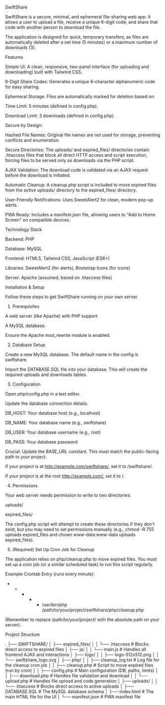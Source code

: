 SwiftShare

SwiftShare is a secure, minimal, and ephemeral file-sharing web app. It allows a user to upload a file, receive a unique 6-digit code, and share that code with another person to download the file.

The application is designed for quick, temporary transfers, as files are automatically deleted after a set time (5 minutes) or a maximum number of downloads (3).

Features

Simple UI: A clean, responsive, two-panel interface (for uploading and downloading) built with Tailwind CSS.

6-Digit Share Codes: Generates a unique 6-character alphanumeric code for easy sharing.

Ephemeral Storage: Files are automatically marked for deletion based on:

Time Limit: 5 minutes (defined in config.php).

Download Limit: 3 downloads (defined in config.php).

Secure by Design:

Hashed File Names: Original file names are not used for storage, preventing conflicts and enumeration.

Secure Directories: The uploads/ and expired_files/ directories contain .htaccess files that block all direct HTTP access and script execution, forcing files to be served only as downloads via the PHP script.

AJAX Validation: The download code is validated via an AJAX request before the download is initiated.

Automatic Cleanup: A cleanup.php script is included to move expired files from the active uploads/ directory to the expired_files/ directory.

User-Friendly Notifications: Uses SweetAlert2 for clean, modern pop-up alerts.

PWA Ready: Includes a manifest.json file, allowing users to "Add to Home Screen" on compatible devices.

Technology Stack

Backend: PHP

Database: MySQL

Frontend: HTML5, Tailwind CSS, JavaScript (ES6+)

Libraries: SweetAlert2 (for alerts), Bootstrap Icons (for icons)

Server: Apache (assumed, based on .htaccess files)

Installation & Setup

Follow these steps to get SwiftShare running on your own server.

1. Prerequisites

A web server (like Apache) with PHP support.

A MySQL database.

Ensure the Apache mod_rewrite module is enabled.

2. Database Setup

Create a new MySQL database. The default name in the config is swiftshare.

Import the DATABASE.SQL file into your database. This will create the required uploads and downloads tables.

3. Configuration

Open php/config.php in a text editor.

Update the database connection details:

DB_HOST: Your database host (e.g., localhost)

DB_NAME: Your database name (e.g., swiftshare)

DB_USER: Your database username (e.g., root)

DB_PASS: Your database password

Crucial: Update the BASE_URL constant. This must match the public-facing path to your project.

If your project is at http://example.com/swiftshare/, set it to /swiftshare/.

If your project is at the root http://example.com/, set it to /.

4. Permissions

Your web server needs permission to write to two directories:

uploads/

expired_files/

The config.php script will attempt to create these directories if they don't exist, but you may need to set permissions manually (e.g., chmod -R 755 uploads expired_files and chown www-data:www-data uploads expired_files).

5. (Required) Set Up Cron Job for Cleanup

The application relies on php/cleanup.php to move expired files. You must set up a cron job (or a similar scheduled task) to run this script regularly.

Example Crontab Entry (runs every minute):

* * * * * /usr/bin/php /path/to/your/project/swiftshare/php/cleanup.php


(Remember to replace /path/to/your/project/ with the absolute path on your server).

Project Structure

.
├── SWIFTSHARE/
│   ├── expired_files/
│   │   └── .htaccess         # Blocks direct access to expired files
│   ├── js/
│   │   └── main.js           # Handles all frontend AJAX and interactions
│   ├── logo/
│   │   ├── logo-512x512.png
│   │   └── swiftshare_logo.svg
│   ├── php/
│   │   ├── cleanup_log.txt   # Log file for the cleanup cron job
│   │   ├── cleanup.php       # Script to move expired files (run by cron)
│   │   ├── config.php        # Main configuration (DB, paths, limits)
│   │   ├── download.php      # Handles file validation and download
│   │   └── upload.php        # Handles file upload and code generation
│   ├── uploads/
│   │   └── .htaccess         # Blocks direct access to active uploads
│   ├── DATABASE.SQL          # The MySQL database schema
│   ├── index.html            # The main HTML file for the UI
│   └── manifest.json         # PWA manifest file
